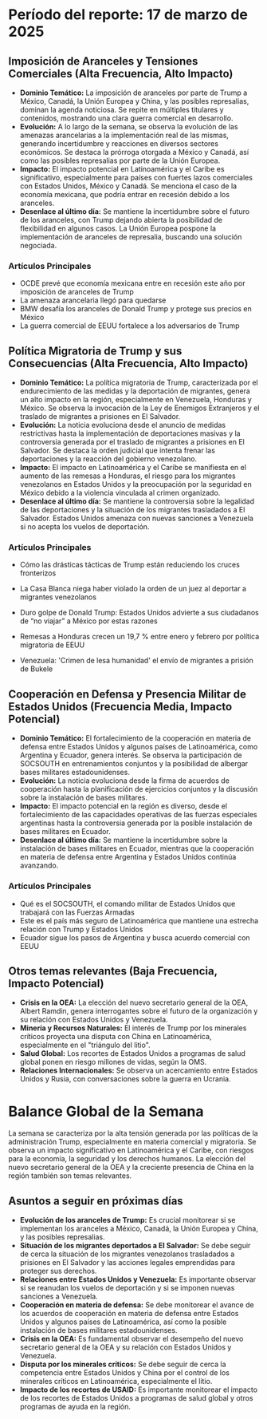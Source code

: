# Período del reporte: 17 de marzo de 2025

## Imposición de Aranceles y Tensiones Comerciales (Alta Frecuencia, Alto Impacto)

* **Dominio Temático:** La imposición de aranceles por parte de Trump a México, Canadá, la Unión Europea y China, y las posibles represalias, dominan la agenda noticiosa. Se repite en múltiples titulares y contenidos, mostrando una clara guerra comercial en desarrollo.
* **Evolución:** A lo largo de la semana, se observa la evolución de las amenazas arancelarias a la implementación real de las mismas, generando incertidumbre y reacciones en diversos sectores económicos. Se destaca la prórroga otorgada a México y Canadá, así como las posibles represalias por parte de la Unión Europea.
* **Impacto:** El impacto potencial en Latinoamérica y el Caribe es significativo, especialmente para países con fuertes lazos comerciales con Estados Unidos, México y Canadá. Se menciona el caso de la economía mexicana, que podría entrar en recesión debido a los aranceles.
* **Desenlace al último día:** Se mantiene la incertidumbre sobre el futuro de los aranceles, con Trump dejando abierta la posibilidad de flexibilidad en algunos casos. La Unión Europea pospone la implementación de aranceles de represalia, buscando una solución negociada.

### Artículos Principales
*   <a href="https://www.msn.com/es-mx/dinero/noticias/ocde-prev%C3%A9-que-econom%C3%ADa-mexicana-entre-en-recesi%C3%B3n-este-a%C3%B1o-por-imposici%C3%B3n-de-aranceles-de-trump/ar-AA1B6Rf2" target="_blank" style="text-decoration:none">OCDE prevé que economía mexicana entre en recesión este año por imposición de aranceles de Trump</a>
*   <a href="https://www.elsiglodedurango.com.mx/noticia/2025/la-amenaza-arancelaria-llego-para-quedarse.html" target="_blank" style="text-decoration:none">La amenaza arancelaria llegó para quedarse</a> 
*   <a href="https://www.msn.com/es-mx/dinero/noticias/bmw-desaf%C3%ADa-los-aranceles-de-donald-trump-y-protege-sus-precios-en-m%C3%A9xico/ar-AA1B7ay8" target="_blank" style="text-decoration:none">BMW desafía los aranceles de Donald Trump y protege sus precios en México</a>
*   <a href="https://www.lapoliticaonline.com/internacionales/la-guerra-comercial-de-trump-fortalece-la-imagen-de-sheinbaum-y-trudeau/" target="_blank" style="text-decoration:none">La guerra comercial de EEUU fortalece a los adversarios de Trump</a>

## Política Migratoria de Trump y sus Consecuencias (Alta Frecuencia, Alto Impacto)

* **Dominio Temático:** La política migratoria de Trump, caracterizada por el endurecimiento de las medidas y la deportación de migrantes, genera un alto impacto en la región, especialmente en Venezuela, Honduras y México. Se observa la invocación de la Ley de Enemigos Extranjeros y el traslado de migrantes a prisiones en El Salvador.
* **Evolución:** La noticia evoluciona desde el anuncio de medidas restrictivas hasta la implementación de deportaciones masivas y la controversia generada por el traslado de migrantes a prisiones en El Salvador. Se destaca la orden judicial que intenta frenar las deportaciones y la reacción del gobierno venezolano.
* **Impacto:** El impacto en Latinoamérica y el Caribe se manifiesta en el aumento de las remesas a Honduras, el riesgo para los migrantes venezolanos en Estados Unidos y la preocupación por la seguridad en México debido a la violencia vinculada al crimen organizado.
* **Desenlace al último día:** Se mantiene la controversia sobre la legalidad de las deportaciones y la situación de los migrantes trasladados a El Salvador. Estados Unidos amenaza con nuevas sanciones a Venezuela si no acepta los vuelos de deportación.

### Artículos Principales
*   <a href="https://es-us.noticias.yahoo.com/dr%C3%A1sticas-t%C3%A1cticas-trump-reduciendo-cruces-171502779.html" target="_blank" style="text-decoration:none">Cómo las drásticas tácticas de Trump están reduciendo los cruces fronterizos</a>
*   <a href="https://www.nytimes.com/es/2025/03/17/espanol/estados-unidos/trump-deportaciones-venezolanos-el-salvador.html" target="_blank" style="text-decoration:none">La Casa Blanca niega haber violado la orden de un juez al deportar a migrantes venezolanos</a>

*   <a href="https://larepublica.pe/mundo/2025/03/16/duro-golpe-de-donald-trump-estados-unidos-emite-advertencia-de-no-viajar-a-mexico-por-estas-razones-lrtmus-227488" target="_blank" style="text-decoration:none">Duro golpe de Donald Trump: Estados Unidos advierte a sus ciudadanos de “no viajar” a México por estas razones</a>
 
*   <a href="https://www.infobae.com/america/agencias/2025/03/17/remesas-a-honduras-crecen-un-197-entre-enero-y-febrero-por-politica-migratoria-de-eeuu/" target="_blank" style="text-decoration:none">Remesas a Honduras crecen un 19,7 % entre enero y febrero por política migratoria de EEUU</a>
 
*   <a href="https://www.excelsior.com.mx/global/venezuela-reclama-envio-migrantes-carcel-bukele/1705514" target="_blank" style="text-decoration:none">Venezuela: 'Crimen de lesa humanidad' el envío de migrantes a prisión de Bukele</a>
 

## Cooperación en Defensa y Presencia Militar de Estados Unidos (Frecuencia Media, Impacto Potencial)

* **Dominio Temático:** El fortalecimiento de la cooperación en materia de defensa entre Estados Unidos y algunos países de Latinoamérica, como Argentina y Ecuador, genera interés. Se observa la participación de SOCSOUTH en entrenamientos conjuntos y la posibilidad de albergar bases militares estadounidenses.
* **Evolución:** La noticia evoluciona desde la firma de acuerdos de cooperación hasta la planificación de ejercicios conjuntos y la discusión sobre la instalación de bases militares.
* **Impacto:** El impacto potencial en la región es diverso, desde el fortalecimiento de las capacidades operativas de las fuerzas especiales argentinas hasta la controversia generada por la posible instalación de bases militares en Ecuador.
* **Desenlace al último día:** Se mantiene la incertidumbre sobre la instalación de bases militares en Ecuador, mientras que la cooperación en materia de defensa entre Argentina y Estados Unidos continúa avanzando.

### Artículos Principales
*   <a href="https://www.mdzol.com/sociedad/2025/3/17/que-es-el-socsouth-el-comando-militar-de-estados-unidos-que-trabajara-con-las-fuerzas-armadas-1195151-amp.html" target="_blank" style="text-decoration:none">Qué es el SOCSOUTH, el comando militar de Estados Unidos que trabajará con las Fuerzas Armadas</a> 
*   <a href="https://www.msn.com/es-us/noticias/other/este-es-el-pa%C3%ADs-m%C3%A1s-seguro-de-latinoam%C3%A9rica-que-mantiene-una-estrecha-relaci%C3%B3n-con-trump-y-estados-unidos/ar-AA1B5Nzr" target="_blank" style="text-decoration:none">Este es el país más seguro de Latinoamérica que mantiene una estrecha relación con Trump y Estados Unidos</a> 
*   <a href="https://dfsud.com/america/ecuador-sigue-los-pasos-de-argentina-y-busca-acuerdo-comercial-con-eeuu" target="_blank" style="text-decoration:none">Ecuador sigue los pasos de Argentina y busca acuerdo comercial con EEUU</a> 

## Otros temas relevantes (Baja Frecuencia, Impacto Potencial)

* **Crisis en la OEA:** La elección del nuevo secretario general de la OEA, Albert Ramdin, genera interrogantes sobre el futuro de la organización y su relación con Estados Unidos y Venezuela.
* **Minería y Recursos Naturales:** El interés de Trump por los minerales críticos proyecta una disputa con China en Latinoamérica, especialmente en el "triángulo del litio".
* **Salud Global:** Los recortes de Estados Unidos a programas de salud global ponen en riesgo millones de vidas, según la OMS.
* **Relaciones Internacionales:** Se observa un acercamiento entre Estados Unidos y Rusia, con conversaciones sobre la guerra en Ucrania.

# Balance Global de la Semana

La semana se caracteriza por la alta tensión generada por las políticas de la administración Trump, especialmente en materia comercial y migratoria. Se observa un impacto significativo en Latinoamérica y el Caribe, con riesgos para la economía, la seguridad y los derechos humanos. La elección del nuevo secretario general de la OEA y la creciente presencia de China en la región también son temas relevantes.

## Asuntos a seguir en próximas días

*   **Evolución de los aranceles de Trump:** Es crucial monitorear si se implementan los aranceles a México, Canadá, la Unión Europea y China, y las posibles represalias.
*   **Situación de los migrantes deportados a El Salvador:** Se debe seguir de cerca la situación de los migrantes venezolanos trasladados a prisiones en El Salvador y las acciones legales emprendidas para proteger sus derechos.
*   **Relaciones entre Estados Unidos y Venezuela:** Es importante observar si se reanudan los vuelos de deportación y si se imponen nuevas sanciones a Venezuela.
*   **Cooperación en materia de defensa:** Se debe monitorear el avance de los acuerdos de cooperación en materia de defensa entre Estados Unidos y algunos países de Latinoamérica, así como la posible instalación de bases militares estadounidenses.
*   **Crisis en la OEA:** Es fundamental observar el desempeño del nuevo secretario general de la OEA y su relación con Estados Unidos y Venezuela.
*   **Disputa por los minerales críticos:** Se debe seguir de cerca la competencia entre Estados Unidos y China por el control de los minerales críticos en Latinoamérica, especialmente el litio.
*   **Impacto de los recortes de USAID:** Es importante monitorear el impacto de los recortes de Estados Unidos a programas de salud global y otros programas de ayuda en la región.
